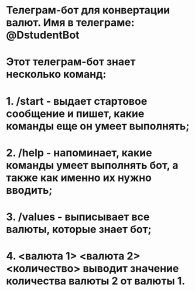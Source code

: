 # Телеграм-бот для конвертации валют. Имя в телеграме: @DstudentBot
# Этот телеграм-бот знает несколько команд:
# 1. /start  - выдает стартовое сообщение и пишет, какие команды еще он умеет выполнять;
# 2. /help -  напоминает, какие команды умеет выполнять бот, а также как именно их нужно вводить;
# 3. /values -  выписывает все валюты, которые знает бот;
# 4. <валюта 1> <валюта 2> <количество> выводит значение количества валюты 2 от валюты 1.
